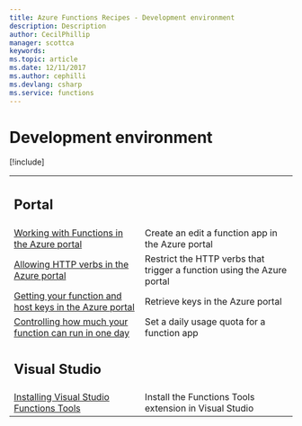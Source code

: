 ```yaml
---
title: Azure Functions Recipes - Development environment
description: Description
author: CecilPhillip
manager: scottca
keywords:
ms.topic: article
ms.date: 12/11/2017
ms.author: cephilli
ms.devlang: csharp
ms.service: functions
---
```


# Development environment

[!include[](../includes/header.md)]

| | |
|---|---|
|<h2>Portal</h2> | |
[Working with Functions in the Azure portal](portal.md#working-with-functions-in-the-azure-portal) | Create an edit a function app in the Azure portal
[Allowing HTTP verbs in the Azure portal](portal.md#allowing-http-verbs-in-the-azure-portal) | Restrict the HTTP verbs that trigger a function using the Azure portal
[Getting your function and host keys in the Azure portal](portal.md#getting-your-function-and-host-keys-in-the-azure-portal) | Retrieve keys in the Azure portal
[Controlling how much your function can run in one day](portal.md#controlling-how-much-your-function-can-run-in-one-day) | Set a daily usage quota for a function app
|<h2>Visual Studio</h2> | |
[Installing Visual Studio Functions Tools](visual-studio.md#installing-visual-studio-functions-tools) | Install the Functions Tools extension in Visual Studio
